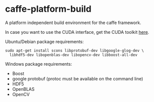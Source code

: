 # caffe-platform-build
A platform independent build environment for the caffe framework.

In case you want to use the CUDA interface, get the CUDA toolkit
[here](https://developer.nvidia.com/cuda-downloads).

Ubuntu/Debian package requirements:

    sudo apt-get install scons libprotobuf-dev libgoogle-glog-dev \
      libhdf5-dev libopenblas-dev libopencv-dev libboost-all-dev


Windows package requirements:

* Boost
* google protobuf (protoc must be available on the command line)
* HDF5
* OpenBLAS
* OpenCV
